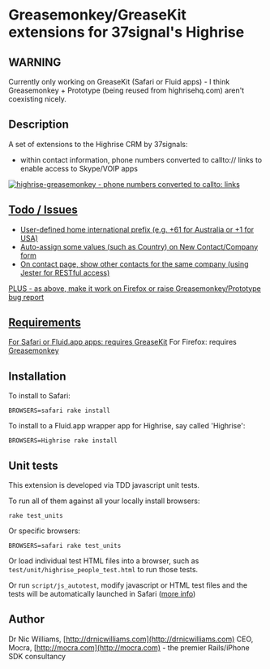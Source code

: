 # Greasemonkey/GreaseKit extensions for 37signal's Highrise

## WARNING

Currently only working on GreaseKit (Safari or Fluid apps) - I think Greasemonkey + Prototype (being reused from highrisehq.com) aren't coexisting nicely.

## Description

A set of extensions to the Highrise CRM by 37signals:

* within contact information, phone numbers converted to callto:// links to enable access to Skype/VOIP apps

<a href="http://skitch.com/drnic/wep3/highrise-greasemonkey-phone-numbers-converted-to-callto-links"><img src="http://img.skitch.com/20080826-1e34ar1x8xmsfe4rh45g39dqiy.jpg" alt="highrise-greasemonkey - phone numbers converted to callto: links" />

## Todo / Issues

* User-defined home international prefix (e.g. +61 for Australia or +1 for USA)
* Auto-assign some values (such as Country) on New Contact/Company form
* On contact page, show other contacts for the same company (using Jester for RESTful access)

PLUS - as above, make it work on Firefox or raise Greasemonkey/Prototype bug report

## Requirements

For Safari or Fluid.app apps: requires [GreaseKit](http://8-p.info/greasekit/)
For Firefox: requires [Greasemonkey](https://addons.mozilla.org/en-US/firefox/addon/748)

## Installation

To install to Safari:

    BROWSERS=safari rake install

To install to a Fluid.app wrapper app for Highrise, say called 'Highrise':

    BROWSERS=Highrise rake install

## Unit tests

This extension is developed via TDD javascript unit tests. 

To run all of them against all your locally install browsers:

    rake test_units

Or specific browsers:

    BROWSERS=safari rake test_units

Or load individual test HTML files into a browser, such as `test/unit/highrise_people_test.html` to run those tests.

Or run `script/js_autotest`, modify javascript or HTML test files and the tests will be automatically launched in Safari ([more info](http://drnicwilliams.com/2008/01/04/autotesting-javascript-in-rails/))

## Author

Dr Nic Williams, [http://drnicwilliams.com](http://drnicwilliams.com)
CEO, Mocra, [http://mocra.com](http://mocra.com) - the premier Rails/iPhone SDK consultancy